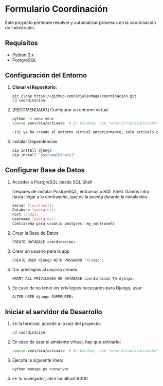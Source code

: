 # Formulario Coordinación

Este proyecto pretende resolver y automatizar procesos en la coordinación de industriales.

## Requisitos

- Python 3.x
- PostgreSQL

## Configuración del Entorno

1. **Clonar el Repositorio:**

   ```bash
   git clone https://github.com/BrialexMaga/coordinacion.git
   cd coordinacion
2. [RECOMENDADO] Configurar un entorno virtual

    ```bash
    python -m venv venv
    source venv/bin/activate  # En Windows, use "venv\Scripts\activate"

    -(Si ya ha creado el entorno virtual anteriormente, solo activelo con la segunda linea)
3. Instalar Dependencias

    ```bash
    pip install django
    pip install "psycopg[binary]"
## Configurar Base de Datos
1. Acceder a PostgreSQL desde SQL Shell

    Despues de instalar PostgreSQL, entramos a SQL Shell.
    Damos intro hasta llegar a la contraseña, que es la puesta durante la instalación.

    ```bash
    Server [localhost]:
    Database [postgres]:
    Port [5432]:
    Username [postgres]:
    Contraseña para usuario postgres: my_contraseña
2. Crear la Base de Datos

    ```bash
    CREATE DATABASE coordinacion;
3. Crear un usuario para la app

    ```bash
    CREATE USER django WITH PASSWORD 'django';
4. Dar privilegios al usuario creado

    ```bash
    GRANT ALL PRIVILEGES ON DATABASE coordinacion TO django;
5. En caso de no tener los privilegios necesarios para Django, usar:

    ```bash
    ALTER USER django SUPERUSER;

## Iniciar el servidor de Desarrollo
1. En la terminal, accede a la raiz del proyecto:

    ```bash
    cd coordinacion
2. En caso de usar el ambiente virtual, hay que activarlo:

    ```bash
    source venv/bin/activate  # En Windows, use "venv\Scripts\activate"
3. Ejecuta la siguiente linea:

    ```bash
    python manage.py runserver
4. En tu navegador, abre localhost:8000